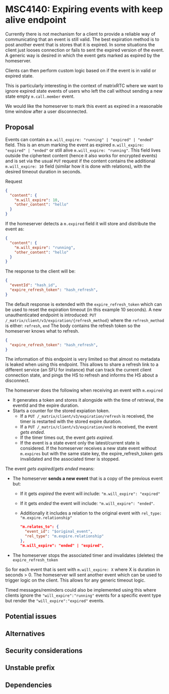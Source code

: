 # MSC4140: Expiring events with keep alive endpoint

Currently there is not mechanism for a client to provide a reliable way of
communicating that an event is still valid. The best expiration method is to post
another event that is stores that it is expired.
In some situations the client just looses connection or fails to sent the expired
version of the event.
A generic way is desired in which the event gets marked as expired by the homeserver.

Clients can then perform custom logic based on if the event is in valid or
expired state.

This is particularly interesting in the context of matrixRTC where we want
to ignore expired state events of users who left the call without sending a new
state empty `m.call.member` event.

We would like the homeserver to mark this event as expired in a reasonable
time window after a user disconnected.

## Proposal

Events can contain a `m.will_expire: "running" | "expired" | "ended"` field.
This is an enum marking the event as
expired `m.will_expire: "expired" | "ended"` or still alive `m.will_expire: "running"`.
This field lives outside the ciphertext content (hence it also works for encrypted
events) and is set via the usual `PUT` request if the content contains the additional
`m.will_expire: 10` field (similar how it is done with relations), with the desired
timeout duration in seconds.

Request

```json
{
  "content": {
    "m.will_expire": 10,
    "other_content": "hello"
  }
}
```

If the homeserver detects a `m.expired` field it will store and distribute the
event as:

```json
{
  "content": {
    "m.will_expire": "running",
    "other_content": "hello"
  }
}
```

The response to the client will be:

```json
{
  "eventId": "hash_id",
  "expire_refresh_token": "hash_refresh",
}
```

The default response is extended with the `expire_refresh_token` which
can be used to reset the expiration timeout (in this example 10 seconds).
A new unauthenticated endpoint is introduced:
`PUT /_matrix/client/v3/expiration/{refresh_method}`
where the `refresh_method` is either: `refresh`, `end`
The body contains the refresh token so the homeserver knows what to refresh.

```json
{
  "expire_refresh_token": "hash_refresh",
}
```

The information of this endpoint is very limited so that almost no metadata is
leaked when using this endpoint. This allows to share a refresh link to a different
service (an SFU for instance) that can track the current client connection state,
and pings the HS to refresh and informs the HS about a disconnect.

The homeserver does the following when receiving an event with `m.expired`

- It generates a token and stores it alongside with the time of retrieval,
the eventId and the expire duration.
- Starts a counter for the stored expiation token.
  - If a `PUT /_matrix/client/v3/expiration/refresh` is received, the
  timer is restarted with the stored expire duration.
  - If a `PUT /_matrix/client/v3/expiration/end` is received, the
  event _gets ended_.
  - If the timer times out, the event _gets expired_.
  - If the event is a state event only the latest/current state is considered. If
  the homeserver receives a new state event without `m.expires` but with the same
  state key, the expire_refresh_token gets invalidated and the associated timer is
  stopped.

The event _gets expired_/_gets ended_ means:

- The homeserver **sends a new event** that is a copy of the previous event but:
  - If it gets _expired_ the event will include: `"m.will_expire": "expired"`
  - If it gets _ended_ the event will include: `"m.will_expire": "ended"`.
  - Additionally it includes a relation to the original event with `rel_type: "m.expire.relationship"`
  
    ```json
    "m.relates_to": {
      "event_id": "$original_event",
      "rel_type": "m.expire.relationship"
    },
    "m.will_expire": "ended" | "expired",
    ```

- The homeserver stops the associated timer and invalidates (deletes) the `expire_refresh_token`

So for each event that is sent with `m.will_expire: X` where X is duration in
seconds > 0. The homeserver will sent another event which can be used to trigger
logic on the client. This allows for any generic timeout logic.

Timed messages/reminders could also be implemented using this where clients ignore
the `"will_expire":"running"` events for a specific event type but render the
`"will_expire":"expired"` events.

## Potential issues

## Alternatives

## Security considerations

## Unstable prefix

## Dependencies
